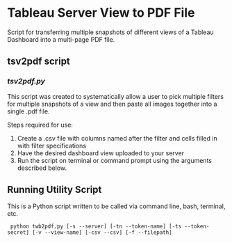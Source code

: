 # Tableau Server View to PDF File

Script for transferring multiple snapshots of different views of a Tableau Dashboard into a multi-page PDF file.

## tsv2pdf script

### *tsv2pdf.py*

This script was created to systematically allow a user to pick multiple filters for multiple snapshots of a view and then paste all images together into a single .pdf file.

Steps required for use:

1.	Create a .csv file with columns named after the filter and cells filled in with filter specifications
2.  Have the desired dashboard view uploaded to your server
2.	Run the script on terminal or command prompt using the arguments described below.

## Running Utility Script

This is a Python script written to be called via command line, bash, terminal, etc. 

     python twb2pdf.py [-s --server] [-tn --token-name] [-ts --token-secret] [-v --view-name] [-csv --csv] [-f --filepath]
